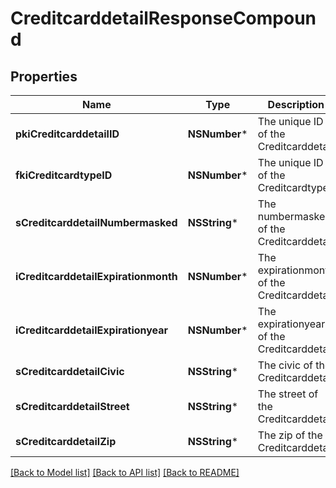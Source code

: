 # CreditcarddetailResponseCompound

## Properties
Name | Type | Description | Notes
------------ | ------------- | ------------- | -------------
**pkiCreditcarddetailID** | **NSNumber*** | The unique ID of the Creditcarddetail | 
**fkiCreditcardtypeID** | **NSNumber*** | The unique ID of the Creditcardtype | 
**sCreditcarddetailNumbermasked** | **NSString*** | The numbermasked of the Creditcarddetail | 
**iCreditcarddetailExpirationmonth** | **NSNumber*** | The expirationmonth of the Creditcarddetail | 
**iCreditcarddetailExpirationyear** | **NSNumber*** | The expirationyear of the Creditcarddetail | 
**sCreditcarddetailCivic** | **NSString*** | The civic of the Creditcarddetail | 
**sCreditcarddetailStreet** | **NSString*** | The street of the Creditcarddetail | 
**sCreditcarddetailZip** | **NSString*** | The zip of the Creditcarddetail | 

[[Back to Model list]](../README.md#documentation-for-models) [[Back to API list]](../README.md#documentation-for-api-endpoints) [[Back to README]](../README.md)


